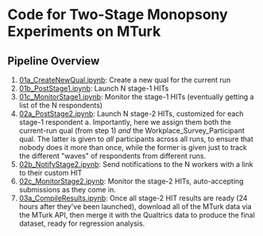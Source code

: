# Code for Two-Stage Monopsony Experiments on MTurk

## Pipeline Overview

1. [01a_CreateNewQual.ipynb](../../blob/main/code/01a_CreateNewQual.ipynb): Create a new qual for the current run
2. [01b_PostStage1.ipynb](../../blob/main/code/01b_PostStage1.ipynb): Launch N stage-1 HITs
3. [01c_MonitorStage1.ipynb](../../blob/main/code/01c_MonitorStage1.ipynb): Monitor the stage-1 HITs (eventually getting a list of the N respondents)
4. [02a_PostStage2.ipynb](../../blob/main/code/02a_PostStage2.ipynb): Launch N stage-2 HITs, customized for each stage-1 respondent
    a. Importantly, here we assign them both the current-run qual (from step 1) *and* the Workplace_Survey_Participant qual. The latter is given to *all* participants across all runs, to ensure that nobody does it more than once, while the former is given just to track the different "waves" of respondents from different runs.
5. [02b_NotifyStage2.ipynb](../../blob/main/code/02b_NotifyStage2.ipynb): Send notifications to the N workers with a link to their custom HIT
6. [02c_MonitorStage2.ipynb](../../blob/main/code/02c_MonitorStage2.ipynb): Monitor the stage-2 HITs, auto-accepting submissions as they come in.
7. [03a_CompileResults.ipynb](../../blob/main/code/03a_CompileResults.ipynb): Once all stage-2 HIT results are ready (24 hours after they've been launched), download all of the MTurk data via the MTurk API, then merge it with the Qualtrics data to produce the final dataset, ready for regression analysis.